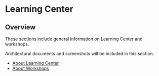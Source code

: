 # Learning Center

## Overview
These sections include general information on Learning Center and workshops.

Architectural documents and screenshots will be included in this section.

- [About Learning Center](about-learning-center.md)
- [About Workshops](about-workshops.md)